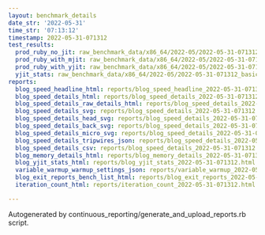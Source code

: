 ```yaml
---
layout: benchmark_details
date_str: '2022-05-31'
time_str: '07:13:12'
timestamp: 2022-05-31-071312
test_results:
  prod_ruby_no_jit: raw_benchmark_data/x86_64/2022-05/2022-05-31-071312_basic_benchmark_prod_ruby_no_jit.json
  prod_ruby_with_mjit: raw_benchmark_data/x86_64/2022-05/2022-05-31-071312_basic_benchmark_prod_ruby_with_mjit.json
  prod_ruby_with_yjit: raw_benchmark_data/x86_64/2022-05/2022-05-31-071312_basic_benchmark_prod_ruby_with_yjit.json
  yjit_stats: raw_benchmark_data/x86_64/2022-05/2022-05-31-071312_basic_benchmark_yjit_stats.json
reports:
  blog_speed_headline_html: reports/blog_speed_headline_2022-05-31-071312.html
  blog_speed_details_html: reports/blog_speed_details_2022-05-31-071312.html
  blog_speed_details_raw_details_html: reports/blog_speed_details_2022-05-31-071312.raw_details.html
  blog_speed_details_svg: reports/blog_speed_details_2022-05-31-071312.svg
  blog_speed_details_head_svg: reports/blog_speed_details_2022-05-31-071312.head.svg
  blog_speed_details_back_svg: reports/blog_speed_details_2022-05-31-071312.back.svg
  blog_speed_details_micro_svg: reports/blog_speed_details_2022-05-31-071312.micro.svg
  blog_speed_details_tripwires_json: reports/blog_speed_details_2022-05-31-071312.tripwires.json
  blog_speed_details_csv: reports/blog_speed_details_2022-05-31-071312.csv
  blog_memory_details_html: reports/blog_memory_details_2022-05-31-071312.html
  blog_yjit_stats_html: reports/blog_yjit_stats_2022-05-31-071312.html
  variable_warmup_warmup_settings_json: reports/variable_warmup_2022-05-31-071312.warmup_settings.json
  blog_exit_reports_bench_list_html: reports/blog_exit_reports_2022-05-31-071312.bench_list.html
  iteration_count_html: reports/iteration_count_2022-05-31-071312.html

---
```

Autogenerated by continuous_reporting/generate_and_upload_reports.rb script.

